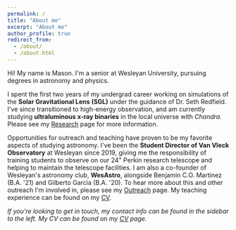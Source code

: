 ```yaml
---
permalink: /
title: "About me"
excerpt: "About me"
author_profile: true
redirect_from: 
  - /about/
  - /about.html
---
```


Hi! My name is Mason. I'm a senior at Wesleyan University, pursuing degrees in astronomy and physics.

I spent the first two years of my undergrad career working on simulations of the **Solar Gravitational Lens (SGL)** under the guidance of Dr. Seth Redfield. I've since transitioned to high-energy observation, and am currently studying **ultraluminous x-ray binaries** in the local universe with *Chandra*. Please see my [Research](mvtea.github.io/research) page for more information.

Opportunities for outreach and teaching have proven to be my favorite aspects of studying astronomy. I've been the **Student Director of Van Vleck Observatory** at Wesleyan since 2019, giving me the responsibility of training students to observe on our 24" Perkin research telescope and helping to maintain the telescope facilities. I am also a co-founder of Wesleyan's astronomy club, **WesAstro**, alongside Benjamin C.O. Martinez (B.A. '21) and Gilberto Garcia (B.A. '20). To hear more about this and other outreach I'm involved in, please see my [Outreach](mvtea.github.io/outreach) page. My teaching experience can be found on my [CV](mvtea.github.io/cv).

*If you're looking to get in touch, my contact info can be found in the sidebar to the left. My CV can be found on my [CV](mvtea.github.io/cv) page.*
